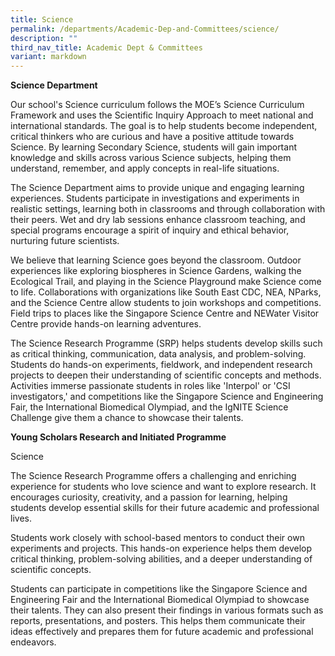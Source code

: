```yaml
---
title: Science
permalink: /departments/Academic-Dep-and-Committees/science/
description: ""
third_nav_title: Academic Dept & Committees
variant: markdown
---
```

**Science Department**

  

Our school's Science curriculum follows the MOE’s Science Curriculum Framework and uses the Scientific Inquiry Approach to meet national and international standards. The goal is to help students become independent, critical thinkers who are curious and have a positive attitude towards Science. By learning Secondary Science, students will gain important knowledge and skills across various Science subjects, helping them understand, remember, and apply concepts in real-life situations.

  

The Science Department aims to provide unique and engaging learning experiences. Students participate in investigations and experiments in realistic settings, learning both in classrooms and through collaboration with their peers. Wet and dry lab sessions enhance classroom teaching, and special programs encourage a spirit of inquiry and ethical behavior, nurturing future scientists.

  

We believe that learning Science goes beyond the classroom. Outdoor experiences like exploring biospheres in Science Gardens, walking the Ecological Trail, and playing in the Science Playground make Science come to life. Collaborations with organizations like South East CDC, NEA, NParks, and the Science Centre allow students to join workshops and competitions. Field trips to places like the Singapore Science Centre and NEWater Visitor Centre provide hands-on learning adventures.

  

The Science Research Programme (SRP) helps students develop skills such as critical thinking, communication, data analysis, and problem-solving. Students do hands-on experiments, fieldwork, and independent research projects to deepen their understanding of scientific concepts and methods. Activities immerse passionate students in roles like 'Interpol' or 'CSI investigators,' and competitions like the Singapore Science and Engineering Fair, the International Biomedical Olympiad, and the IgNITE Science Challenge give them a chance to showcase their talents.

  
  
  
  
  

**Young Scholars Research and Initiated Programme**

Science

The Science Research Programme offers a challenging and enriching experience for students who love science and want to explore research. It encourages curiosity, creativity, and a passion for learning, helping students develop essential skills for their future academic and professional lives.

  

Students work closely with school-based mentors to conduct their own experiments and projects. This hands-on experience helps them develop critical thinking, problem-solving abilities, and a deeper understanding of scientific concepts.

  

Students can participate in competitions like the Singapore Science and Engineering Fair and the International Biomedical Olympiad to showcase their talents. They can also present their findings in various formats such as reports, presentations, and posters. This helps them communicate their ideas effectively and prepares them for future academic and professional endeavors.
